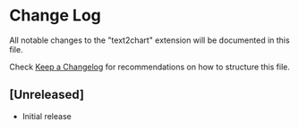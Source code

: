 # Change Log

All notable changes to the "text2chart" extension will be documented in this file.

Check [Keep a Changelog](http://keepachangelog.com/) for recommendations on how to structure this file.

## [Unreleased]

- Initial release